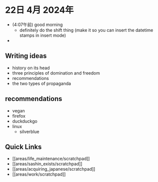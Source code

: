# 22日 4月 2024年
- (4:07午前) good morning
  - definitely do the shift thing (make it so you can insert the datetime stamps in insert mode)
-  


## Writing ideas
- history on its head
- three principles of domination and freedom
- recommendations
- the two types of propaganda


## recommendations
- vegan
- firefox
- duckduckgo
- linux
  - silverblue
 



## Quick Links
- [[areas/life_maintenance/scratchpad]]
- [[areas/sashin_exists/scratchpad]]
- [[areas/acquiring_japanese/scratchpad]]
- [[areas/work/scratchpad]]
